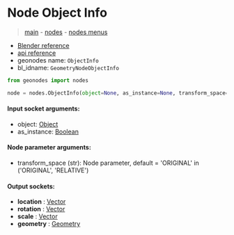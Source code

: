 # Node Object Info

> [main](../structure.md) - [nodes](nodes.md) - [nodes menus](nodes_menus.md)

- [Blender reference](https://docs.blender.org/manual/en/latest/modeling/geometry_nodes/input/object_info.html)
- [api reference](https://docs.blender.org/api/current/bpy.types.GeometryNodeObjectInfo.html)
- geonodes name: `ObjectInfo`
- bl_idname: `GeometryNodeObjectInfo`

```python
from geonodes import nodes

node = nodes.ObjectInfo(object=None, as_instance=None, transform_space='ORIGINAL')
```

#### Input socket arguments:

- object: [Object](Object.md)
- as_instance: [Boolean](Boolean.md)

#### Node parameter arguments:

- transform_space (str): Node parameter, default = 'ORIGINAL' in ('ORIGINAL', 'RELATIVE')

#### Output sockets:

- **location** : [Vector](Vector)
- **rotation** : [Vector](Vector)
- **scale** : [Vector](Vector)
- **geometry** : [Geometry](Geometry)

